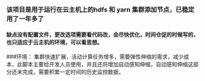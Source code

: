 ### 该项目是用于运行在云主机上的hdfs 和 yarn 集群添加节点，已稳定用了一年多了<br/>
#### 缺点没有配置文件，更改选项需要看代码改，会尽快优化，时间仓促的时候写的，也只适应于云主机的环境，可以看思想。
###环境：
集群快速扩展，活动计算任务增多，需要弹性伸缩的需求，减少成本，此脚本主要给开发人员使用，并且还将增加自动感知伸缩，自动感知伸缩这部分还未完成，需要积累一定时间的历史监控数据，
